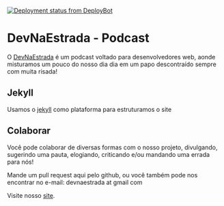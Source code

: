 [![Deployment status from DeployBot](https://aowba.deploybot.com/badge/13023223926648/41230.svg)](http://deploybot.com)

# DevNaEstrada - Podcast

O [DevNaEstrada](http://devnaestrada.com.br) é um podcast voltado para desenvolvedores web, aonde misturamos um pouco do nosso dia
dia em um papo descontraído sempre com muita risada!

## Jekyll

Usamos o [jekyll](http://jekyllrb.com/) como plataforma para estruturamos o site

## Colaborar

Você pode colaborar de diversas formas com o nosso projeto, divulgando, sugerindo uma pauta, elogiando, criticando e/ou mandando uma errada para nós!

Mande um pull request aqui pelo github, ou você também pode nos encontrar no e-mail: devnaestrada at gmail com

Visite nosso [site](http://devnaestrada.com.br).
